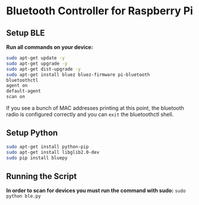 # Bluetooth Controller for Raspberry Pi 

## Setup BLE

**Run all commands on your device:**

```bash
sudo apt-get update -y
sudo apt-get upgrade -y
sudo apt-get dist-upgrade -y
sudo apt-get install bluez bluez-firmware pi-bluetooth
bluetoothctl
agent on
default-agent
scan on
```

If you see a bunch of MAC addresses printing at this point, the bluetooth radio is configured correctly and you can `exit` the bluetoothctl shell.

## Setup Python
```bash
sudo apt-get install python-pip
sudo apt-get install libglib2.0-dev
sudo pip install bluepy
```

## Running the Script

**In order to scan for devices you must run the command with sudo:**
`sudo python ble.py`
